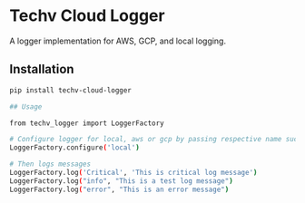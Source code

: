 # Techv Cloud Logger

A logger implementation for AWS, GCP, and local logging.

## Installation

```bash
pip install techv-cloud-logger

## Usage

from techv_logger import LoggerFactory

# Configure logger for local, aws or gcp by passing respective name such as 'local', 'aws' and 'gcp'
LoggerFactory.configure('local')

# Then logs messages
LoggerFactory.log('Critical', 'This is critical log message')
LoggerFactory.log("info", "This is a test log message")
LoggerFactory.log("error", "This is an error message")
